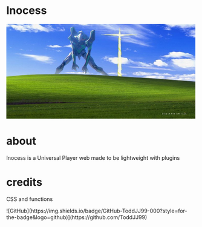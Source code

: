 # Inocess
<img src="https://github.com/Jox0101011/player-inocess/blob/main/img/banner.png" width="500" height="250" alt="Inocess">

# about
<p> Inocess is a Universal Player web made to be lightweight with plugins </p>

# credits
<p> CSS and functions </p>
![GitHub](https://img.shields.io/badge/GitHub-ToddJJ99-000?style=for-the-badge&logo=github)](https://github.com/ToddJJ99)

